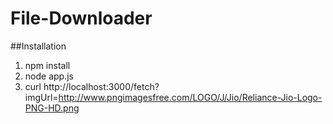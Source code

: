 # File-Downloader

##Installation

1. npm install
2. node app.js
3. curl http://localhost:3000/fetch?imgUrl=http://www.pngimagesfree.com/LOGO/J/Jio/Reliance-Jio-Logo-PNG-HD.png
